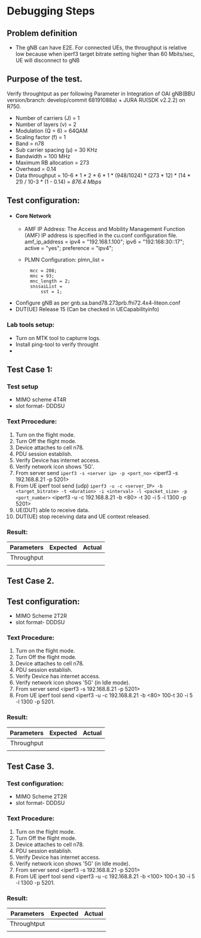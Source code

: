 # Debugging Steps

## Problem definition
- The gNB can have E2E. For connected UEs, the throughput is relative low because when iperf3 target bitrate setting higher than 60 Mbits/sec, 
UE will disconnect to gNB

## Purpose of the test.
Verify throughtput as per following Parameter in Integration of OAI gNB(BBU version/branch: develop/commit 68191088a) + JURA RU(SDK v2.2.2) on R750.

- Number of carriers (J) = 1
- Number of layers (ν) = 2
- Modulation (Q = 6) = 64QAM
- Scaling factor (f) = 1
- Band = n78
- Sub carrier spacing (μ) = 30 KHz
- Bandwidth = 100 MHz
- Maximum RB allocation = 273
- Overhead = 0.14
- Data throughput = 10-6 * 1 * 2 * 6 * 1 * (948/1024) * (273 * 12) * (14 * 21) / 10-3 * (1 - 0.14) = *876.4 Mbps*

## Test configuration:

- #### Core Network 
    - AMF IP Address: The Access and Mobility Management Function (AMF) IP address is specified in the cu.conf configuration file.
        amf_ip_address = 
            ipv4 = "192.168.1.100";
            ipv6 = "192:168:30::17";
            active = "yes";
            preference = "ipv4";
  
    - PLMN Configuration: 
        plmn_list =
  
            mcc = 208;
            mnc = 93;
            mnc_length = 2;
            snssaiList = 
                sst = 1;
   

- Configure gNB as per gnb.sa.band78.273prb.fhi72.4x4-liteon.conf
- DUT(UE) Release 15 (Can be checked in UECapabilityinfo)

### Lab tools setup: 
- Turn on MTK tool to capturre logs.
- Install ping-tool to verify throught
-


## Test Case 1:
### Test setup
- MIMO scheme 4T4R
- slot format- DDDSU

### Text Prrocedure:
1. Turn on the flight mode.
2. Turn Off the flight mode. 
3. Device attaches to cell n78.
4. PDU session establish.
5. Verify Device has internet access.
6. Verify network icon shows '5G'.
7. From server send `iperf3 -s <server ip> -p <port_no>`
        <iperf3 -s 192.168.8.21 -p 5201>
8. From UE iperf tool send (udp) `iperf3 -u -c <server_IP> -b <target_bitrate> -t <duration> -i <interval> -l <packet_size> -p <port_number>`
<iperf3 -u -c 192.168.8.21 -b <80> -t 30 -i 5 -l 1300 -p 5201>
9. UE(DUT) able to receive data.
10. DUT(UE) stop receiving data and UE context released.

### Result:
| Parameters | Expected  | Actual |
| :----: | :---: | :-------: |
| Throughput       |       |         |
|        |       |          |


## Test Case 2.

## Test configuration: 
- MIMO Scheme 2T2R
- slot format- DDDSU


### Text Procedure:
1. Turn on the flight mode.
2. Turn Off the flight mode. 
3. Device attaches to cell n78.
4. PDU session establish.
5. Verify Device has internet access.
6. Verify network icon shows '5G' (in Idle mode).
7. From server send <iperf3 -s 192.168.8.21 -p 5201>
8. From UE iperf tool send <iperf3 -u -c 192.168.8.21 -b <80> 100-t 30 -i 5 -l 1300 -p 5201.

### Result:
| Parameters | Expected  | Actual |
| :----: | :---: | :-------: |
| Throughput       |       |         |
|        |       |          |

## Test Case 3.

### Test configuration: 
- MIMO Scheme 2T2R
- slot format- DDDSU


### Text Procedure:
1. Turn on the flight mode.
2. Turn Off the flight mode. 
3. Device attaches to cell n78.
4. PDU session establish.
5. Verify Device has internet access.
6. Verify network icon shows '5G' (in Idle mode).
7. From server send <iperf3 -s 192.168.8.21 -p 5201>
8. From UE iperf tool send <iperf3 -u -c 192.168.8.21 -b <100> 100-t 30 -i 5 -l 1300 -p 5201.

### Result:
| Parameters | Expected  | Actual |
| :----: | :---: | :-------: |
|  Throughtput      |       |         |
|        |       |          |
